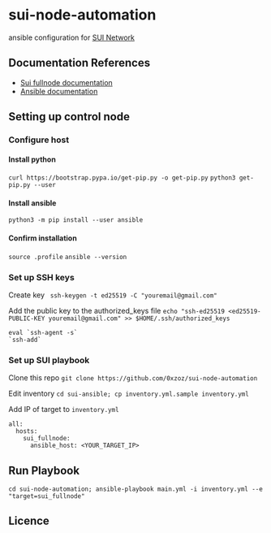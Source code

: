 # sui-node-automation
ansible configuration for [SUI Network](https://sui.io/)

## Documentation References

- [Sui fullnode documentation](https://docs.sui.io/devnet/build/fullnode)
- [Ansible documentation](https://docs.ansible.com/ansible/latest/user_guide/playbooks_intro.html)

## Setting up control node

### Configure host

#### Install python
`curl https://bootstrap.pypa.io/get-pip.py -o get-pip.py`
`python3 get-pip.py --user`

#### Install ansible
`python3 -m pip install --user ansible`

#### Confirm installation
`source .profile`
`ansible --version`

### Set up SSH keys

Create key
` ssh-keygen -t ed25519 -C "youremail@gmail.com"`

Add the public key to the authorized_keys file
`echo "ssh-ed25519 <ed25519-PUBLIC-KEY youremail@gmail.com" >> $HOME/.ssh/authorized_keys`
```
eval `ssh-agent -s`
`ssh-add`
```

### Set up SUI playbook  

Clone this repo
`git clone https://github.com/0xzoz/sui-node-automation`

Edit inventory
`cd sui-ansible; cp inventory.yml.sample inventory.yml`

Add IP of target to `inventory.yml`

```
all:
  hosts: 
    sui_fullnode:
      ansible_host: <YOUR_TARGET_IP>
```

## Run Playbook
`cd sui-node-automation; ansible-playbook main.yml -i inventory.yml --e "target=sui_fullnode"`
## Licence

